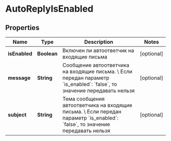 

# AutoReplyIsEnabled


## Properties

| Name | Type | Description | Notes |
|------------ | ------------- | ------------- | -------------|
|**isEnabled** | **Boolean** | Включен ли автоответчик на входящие письма |  [optional] |
|**message** | **String** | Сообщение автоответчика на входящие письма. \\  Если передан параметр &#x60;is_enabled&#x60;: &#x60;false&#x60;, то значение передавать нельзя |  [optional] |
|**subject** | **String** | Тема сообщения автоответчика на входящие письма. \\  Если передан параметр &#x60;is_enabled&#x60;: &#x60;false&#x60;, то значение передавать нельзя |  [optional] |



